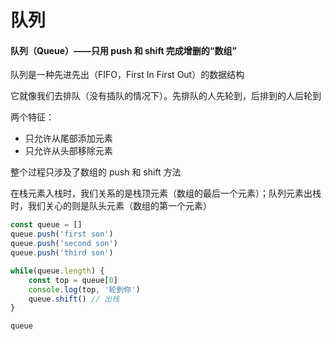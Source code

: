 # 队列



#### 队列（Queue）——只用 push 和 shift 完成增删的“数组”

队列是一种先进先出（FIFO，First In First Out）的数据结构

它就像我们去排队（没有插队的情况下）。先排队的人先轮到，后排到的人后轮到

两个特征：

- 只允许从尾部添加元素
- 只允许从头部移除元素

整个过程只涉及了数组的 push 和 shift 方法

在栈元素入栈时，我们关系的是栈顶元素（数组的最后一个元素）；队列元素出栈时，我们关心的则是队头元素（数组的第一个元素）

```javascript
const queue = []
queue.push('first son')
queue.push('second son')
queue.push('third son')

while(queue.length) {
    const top = queue[0]
    console.log(top, '轮到你')
    queue.shift() // 出栈
}

queue
```

